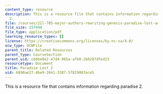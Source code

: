 ```yaml
---
content_type: resource
description: This is a resource file that contains information regarding paradise
  2.
file: /courses/21l-705-major-authors-rewriting-genesis-paradise-lost-and-twentieth-century-fantasy-spring-2009/6890ae274be92641338757829863ace5_MIT21L_705S09_early_1668a.pdf
file_size: 157444
file_type: application/pdf
learning_resource_types: []
license: https://creativecommons.org/licenses/by-nc-sa/4.0/
ocw_type: OCWFile
parent_title: Related Resources
parent_type: CourseSection
parent_uid: c68be0e2-47d4-965a-af60-2b0287dfed25
resourcetype: Document
title: Paradise Lost 2
uid: 6890ae27-4be9-2641-3387-57829863ace5
---
```

This is a resource file that contains information regarding paradise 2.